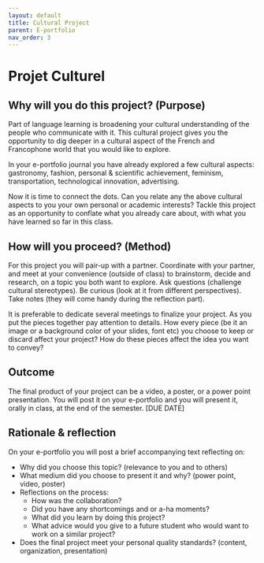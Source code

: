 ```yaml
---
layout: default
title: Cultural Project
parent: E-portfolio
nav_order: 3
---
```


# Projet Culturel 


## Why will you do this project? (Purpose)

Part of language learning is broadening your cultural understanding of the people who communicate with it. This cultural project gives you the opportunity to dig deeper in a cultural aspect of the French and Francophone world that you would like to explore. 

In your e-portfolio journal you have already explored a few cultural aspects: gastronomy, fashion, personal & scientific achievement, feminism, transportation, technological innovation, advertising.    

Now it is time to connect the dots. Can you relate any the above cultural aspects to you your own personal or academic interests? Tackle this project as an opportunity to conflate what you already care about, with what you have learned so far in this class. 

## How will you proceed? (Method)

For this project you will pair-up with a partner. Coordinate with your partner, and meet at your convenience (outside of class) to brainstorm, decide and research, on a topic you both want to explore. Ask questions (challenge cultural stereotypes). Be curious (look at it from different perspectives). Take notes (they will come handy during the reflection part). 

It is preferable to dedicate several meetings to finalize your project. As you put the pieces together pay attention to details. How every piece (be it an image or a background color of your slides, font etc) you choose to keep or discard affect your project? How do these pieces affect the idea you want to convey?  

## Outcome 
The final product of your project can be a video, a poster, or a power point presentation. You will post it on your e-portfolio and you will present it, orally in class, at the end of the semester. [DUE DATE]


## Rationale & reflection 

On your e-portfolio you will post a brief accompanying text reflecting on: 

+ Why did you choose this topic? (relevance to you and to others)
+ What medium did you choose to present it and why? (power point, video, poster) 
+ Reflections on the process: 
  + How was the collaboration?  
  + Did you have any shortcomings and or a-ha moments?   
  + What did you learn by doing this project? 
  + What advice would you give to a future student who would want to work on a similar project?  
+ Does the final project meet your personal quality standards? (content, organization, presentation) 